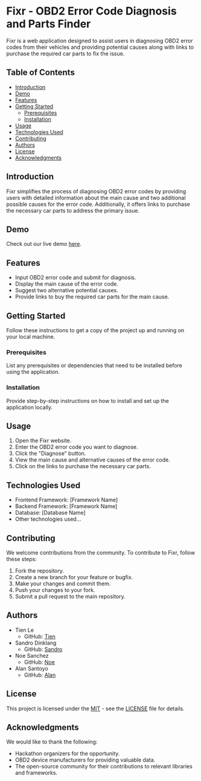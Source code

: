 # Fixr - OBD2 Error Code Diagnosis and Parts Finder

Fixr is a web application designed to assist users in diagnosing OBD2 error codes from their vehicles and providing potential causes along with links to purchase the required car parts to fix the issue.

## Table of Contents

- [Introduction](#introduction)
- [Demo](#demo)
- [Features](#features)
- [Getting Started](#getting-started)
  - [Prerequisites](#prerequisites)
  - [Installation](#installation)
- [Usage](#usage)
- [Technologies Used](#technologies-used)
- [Contributing](#contributing)
- [Authors](#authors)
- [License](#license)
- [Acknowledgments](#acknowledgments)

## Introduction

Fixr simplifies the process of diagnosing OBD2 error codes by providing users with detailed information about the main cause and two additional possible causes for the error code. Additionally, it offers links to purchase the necessary car parts to address the primary issue.

## Demo

Check out our live demo [here](#).

## Features

- Input OBD2 error code and submit for diagnosis.
- Display the main cause of the error code.
- Suggest two alternative potential causes.
- Provide links to buy the required car parts for the main cause.

## Getting Started

Follow these instructions to get a copy of the project up and running on your local machine.

### Prerequisites

List any prerequisites or dependencies that need to be installed before using the application.

### Installation

Provide step-by-step instructions on how to install and set up the application locally.

## Usage

1. Open the Fixr website.
2. Enter the OBD2 error code you want to diagnose.
3. Click the "Diagnose" button.
4. View the main cause and alternative causes of the error code.
5. Click on the links to purchase the necessary car parts.

## Technologies Used

- Frontend Framework: [Framework Name]
- Backend Framework: [Framework Name]
- Database: [Database Name]
- Other technologies used...

## Contributing

We welcome contributions from the community. To contribute to Fixr, follow these steps:

1. Fork the repository.
2. Create a new branch for your feature or bugfix.
3. Make your changes and commit them.
4. Push your changes to your fork.
5. Submit a pull request to the main repository.

## Authors

- Tien Le
  - GitHub: [Tien](https://github.com/flannelboy)
- Sandro Dinklang
  - GitHub: [Sandro](https://github.com/dinklang)
- Noe Sanchez
  - GitHub: [Noe](https://github.com/NoeSanchezz)
- Alan Santoyo 
  - GitHub: [Alan](https://github.com/alansantoyo)

## License

This project is licensed under the [MIT](LICENSE) - see the [LICENSE](LICENSE) file for details.

## Acknowledgments

We would like to thank the following:
- Hackathon organizers for the opportunity.
- OBD2 device manufacturers for providing valuable data.
- The open-source community for their contributions to relevant libraries and frameworks.
